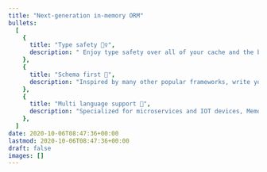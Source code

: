 ```yaml
---
title: "Next-generation in-memory ORM"
bullets:
  [
    {
      title: "Type safety 👷‍♀️",
      description: " Enjoy type safety over all of your cache and the benefits of that",
    },
    {
      title: "Schema first 📝",
      description: "Inspired by many other popular frameworks, write your schema once and use it, simple as that",
    },
    {
      title: "Multi language support 🫶",
      description: "Specialized for microservices and IOT devices, Memorix is language and service agnostic",
    },
  ]
date: 2020-10-06T08:47:36+00:00
lastmod: 2020-10-06T08:47:36+00:00
draft: false
images: []
---
```

